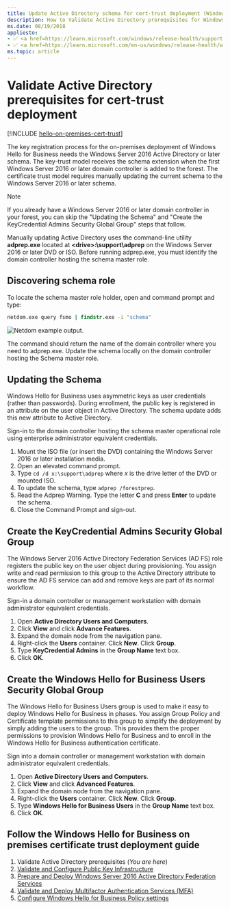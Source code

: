 ```yaml
---
title: Update Active Directory schema for cert-trust deployment (Windows Hello for Business)
description: How to Validate Active Directory prerequisites for Windows Hello for Business when deploying with the certificate trust model.
ms.date: 08/19/2018
appliesto: 
- ✅ <a href=https://learn.microsoft.com/windows/release-health/supported-versions-windows-client target=_blank>Windows 10 and later</a>
- ✅ <a href=https://learn.microsoft.com/en-us/windows/release-health/windows-server-release-info target=_blank>Windows Server 2016 and later</a>
ms.topic: article
---
```

# Validate Active Directory prerequisites for cert-trust deployment

[!INCLUDE [hello-on-premises-cert-trust](../../includes/hello-on-premises-cert-trust.md)]

The key registration process for the on-premises deployment of Windows Hello for Business needs the Windows Server 2016 Active Directory or later schema. The key-trust model receives the schema extension when the first Windows Server 2016 or later domain controller is added to the forest. The certificate trust model requires manually updating the current schema to the Windows Server 2016 or later schema.

> [!NOTE]
> If you already have a Windows Server 2016 or later domain controller in your forest, you can skip the "Updating the Schema" and "Create the KeyCredential Admins Security Global Group" steps that follow.

Manually updating Active Directory uses the command-line utility **adprep.exe** located at **\<drive>:\support\adprep** on the Windows Server 2016 or later DVD or ISO.  Before running adprep.exe, you must identify the domain controller hosting the schema master role.

## Discovering schema role

To locate the schema master role holder, open and command prompt and type:

```cmd
netdom.exe query fsmo | findstr.exe -i "schema"
```

![Netdom example output.](images/hello-cmd-netdom.png)

The command should return the name of the domain controller where you need to adprep.exe.  Update the schema locally on the domain controller hosting the Schema master role.

## Updating the Schema

Windows Hello for Business uses asymmetric keys as user credentials (rather than passwords).  During enrollment, the public key is registered in an attribute on the user object in Active Directory.  The schema update adds this new attribute to Active Directory.  

Sign-in to the domain controller hosting the schema master operational role using enterprise administrator equivalent credentials.

1. Mount the ISO file (or insert the DVD) containing the Windows Server 2016 or later installation media.
2. Open an elevated command prompt.
3. Type ```cd /d x:\support\adprep``` where *x* is the drive letter of the DVD or mounted ISO.
4. To update the schema, type ```adprep /forestprep```.
5. Read the Adprep Warning.  Type the letter **C** and press **Enter** to update the schema.
6. Close the Command Prompt and sign-out.

## Create the KeyCredential Admins Security Global Group

The Windows Server 2016 Active Directory Federation Services (AD FS) role registers the public key on the user object during provisioning.  You assign write and read permission to this group to the Active Directory attribute to ensure the AD FS service can add and remove keys are part of its normal workflow.

Sign-in a domain controller or management workstation with domain administrator equivalent credentials.

1. Open **Active Directory Users and Computers**.
2. Click **View** and click **Advance Features**.
3. Expand the domain node from the navigation pane.
4. Right-click the **Users** container. Click **New**. Click **Group**.
5. Type **KeyCredential Admins** in the **Group Name** text box.
6. Click **OK**.

## Create the Windows Hello for Business Users Security Global Group

The Windows Hello for Business Users group is used to make it easy to deploy Windows Hello for Business in phases.  You assign Group Policy and Certificate template permissions to this group to simplify the deployment by simply adding the users to the group.  This provides them the proper permissions to provision Windows Hello for Business and to enroll in the Windows Hello for Business authentication certificate.

Sign into a domain controller or management workstation with domain administrator equivalent credentials.

1. Open **Active Directory Users and Computers**.
2. Click **View** and click **Advanced Features**.
3. Expand the domain node from the navigation pane.
4. Right-click the **Users** container. Click **New**. Click **Group**.
5. Type **Windows Hello for Business Users** in the **Group Name** text box.
6. Click **OK**.


## Follow the Windows Hello for Business on premises certificate trust deployment guide
1. Validate Active Directory prerequisites (*You are here*)
2. [Validate and Configure Public Key Infrastructure](hello-cert-trust-validate-pki.md)
3. [Prepare and Deploy Windows Server 2016 Active Directory Federation Services](hello-cert-trust-adfs.md)
4. [Validate and Deploy Multifactor Authentication Services (MFA)](hello-cert-trust-validate-deploy-mfa.md)
5. [Configure Windows Hello for Business Policy settings](hello-cert-trust-policy-settings.md)
